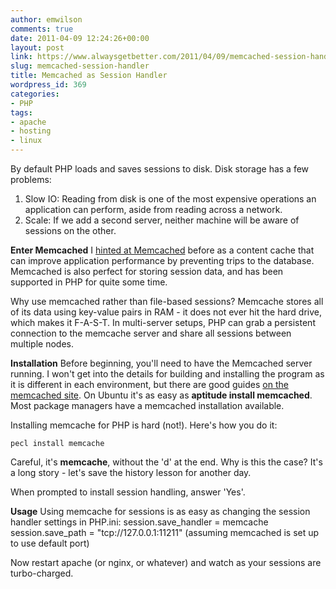 ```yaml
---
author: emwilson
comments: true
date: 2011-04-09 12:24:26+00:00
layout: post
link: https://www.alwaysgetbetter.com/2011/04/09/memcached-session-handler/
slug: memcached-session-handler
title: Memcached as Session Handler
wordpress_id: 369
categories:
- PHP
tags:
- apache
- hosting
- linux
---
```


By default PHP loads and saves sessions to disk. Disk storage has a few problems:

1. Slow IO: Reading from disk is one of the most expensive operations an application can perform, aside from reading across a network.
2. Scale: If we add a second server, neither machine will be aware of sessions on the other.

**Enter Memcached**
I [hinted at Memcached](/blog/2010/11/20/php-accelerator-speed-website/) before as a content cache that can improve application performance by preventing trips to the database. Memcached is also perfect for storing session data, and has been supported in PHP for quite some time.

Why use memcached rather than file-based sessions? Memcache stores all of its data using key-value pairs in RAM - it does not ever hit the hard drive, which makes it F-A-S-T. In multi-server setups, PHP can grab a persistent connection to the memcache server and share all sessions between multiple nodes.

**Installation**
Before beginning, you'll need to have the Memcached server running. I won't get into the details for building and installing the program as it is different in each environment, but there are good guides [on the memcached site](http://memcached.org/). On Ubuntu it's as easy as **aptitude install memcached**. Most package managers have a memcached installation available.

Installing memcache for PHP is hard (not!). Here's how you do it:

`
pecl install memcache
`

Careful, it's **memcache**, without the 'd' at the end. Why is this the case? It's a long story - let's save the history lesson for another day.

When prompted to install session handling, answer 'Yes'.

**Usage**
Using memcache for sessions is as easy as changing the session handler settings in PHP.ini:
session.save_handler = memcache
session.save_path = "tcp://127.0.0.1:11211" (assuming memcached is set up to use default port)

Now restart apache (or nginx, or whatever) and watch as your sessions are turbo-charged.
